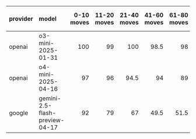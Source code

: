 | provider   | model                          |   0-10 moves |   11-20 moves |   21-40 moves |   41-60 moves |   61-80 moves |   81-100 moves |
|:-----------|:-------------------------------|-------------:|--------------:|--------------:|--------------:|--------------:|---------------:|
| openai     | o3-mini-2025-01-31             |          100 |            99 |         100   |          98.5 |          98   |           98.5 |
| openai     | o4-mini-2025-04-16             |           97 |            96 |          94.5 |          94   |          89   |           94.5 |
| google     | gemini-2.5-flash-preview-04-17 |           92 |            79 |          67   |          49.5 |          51.5 |           44   |